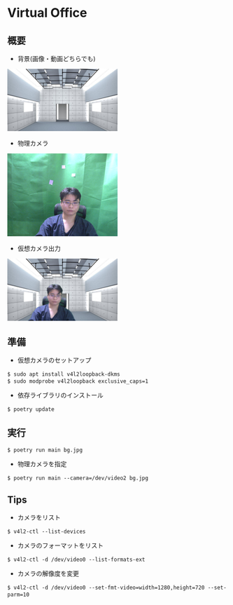 # Virtual Office

## 概要

* 背景(画像・動画どちらでも)

<img src="bg.jpg" width="50%" />


* 物理カメラ

<img src="camera.png" width="50%" />

* 仮想カメラ出力

<img src="output.png" width="50%" />

## 準備

* 仮想カメラのセットアップ

~~~
$ sudo apt install v4l2loopback-dkms
$ sudo modprobe v4l2loopback exclusive_caps=1
~~~

* 依存ライブラリのインストール

~~~
$ poetry update
~~~

## 実行

~~~
$ poetry run main bg.jpg
~~~

* 物理カメラを指定

~~~
$ poetry run main --camera=/dev/video2 bg.jpg
~~~

## Tips

* カメラをリスト

~~~
$ v4l2-ctl --list-devices
~~~

* カメラのフォーマットをリスト

~~~
$ v4l2-ctl -d /dev/video0 --list-formats-ext
~~~

* カメラの解像度を変更

~~~
$ v4l2-ctl -d /dev/video0 --set-fmt-video=width=1280,height=720 --set-parm=10
~~~
